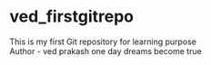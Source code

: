 # ved_firstgitrepo
This is my first Git repository for learning purpose
<br>
Author - ved prakash
one day dreams become true 
